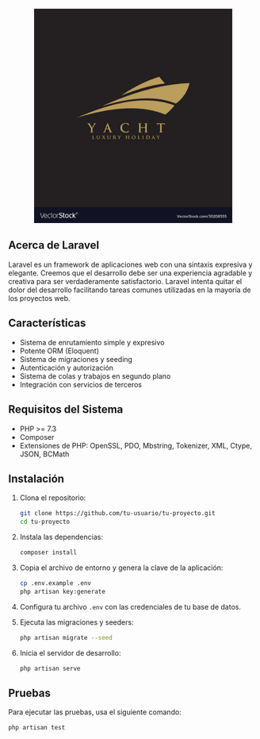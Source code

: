 <p align="center"><a href="https://laravel.com" target="_blank"><img src="../src/assets/posibleLogo.webp" width="400" alt="Laravel Logo"></a></p>




## Acerca de Laravel

Laravel es un framework de aplicaciones web con una sintaxis expresiva y elegante. Creemos que el desarrollo debe ser una experiencia agradable y creativa para ser verdaderamente satisfactorio. Laravel intenta quitar el dolor del desarrollo facilitando tareas comunes utilizadas en la mayoría de los proyectos web.

## Características

- Sistema de enrutamiento simple y expresivo
- Potente ORM (Eloquent)
- Sistema de migraciones y seeding
- Autenticación y autorización
- Sistema de colas y trabajos en segundo plano
- Integración con servicios de terceros

## Requisitos del Sistema

- PHP >= 7.3
- Composer
- Extensiones de PHP: OpenSSL, PDO, Mbstring, Tokenizer, XML, Ctype, JSON, BCMath

## Instalación

1. Clona el repositorio:
    ```sh
    git clone https://github.com/tu-usuario/tu-proyecto.git
    cd tu-proyecto
    ```

2. Instala las dependencias:
    ```sh
    composer install
    ```

3. Copia el archivo de entorno y genera la clave de la aplicación:
    ```sh
    cp .env.example .env
    php artisan key:generate
    ```

4. Configura tu archivo `.env` con las credenciales de tu base de datos.

5. Ejecuta las migraciones y seeders:
    ```sh
    php artisan migrate --seed
    ```

6. Inicia el servidor de desarrollo:
    ```sh
    php artisan serve
    ```

## Pruebas

Para ejecutar las pruebas, usa el siguiente comando:
```sh
php artisan test
